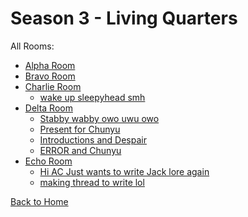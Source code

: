 # Season 3 - Living Quarters

All Rooms:
* [Alpha Room](https://astreatss.github.io/PD-Season-3-Archive/living_quarters/Danganronpa_%20Prospective%20Despair%20-%20Living%20Quarters%20%28KG%29%20-%20alpha-room%20%5B868549725077532702%5D.html)
* [Bravo Room](https://astreatss.github.io/PD-Season-3-Archive/living_quarters/Danganronpa_%20Prospective%20Despair%20-%20Living%20Quarters%20%28KG%29%20-%20bravo-room%20%5B868549762327150612%5D.html)
* [Charlie Room](https://astreatss.github.io/PD-Season-3-Archive/living_quarters/Danganronpa_%20Prospective%20Despair%20-%20Living%20Quarters%20%28KG%29%20-%20charlie-room%20%5B868549786385666159%5D.html)
  * [wake up sleepyhead smh](https://astreatss.github.io/PD-Season-3-Archive/living_quarters/charlie_room/Danganronpa_%20Prospective%20Despair%20-%20charlie-room%20-%20wake%20up%20sleepyhead%20smh%20%5B888152354405384213%5D.html)
* [Delta Room](https://astreatss.github.io/PD-Season-3-Archive/living_quarters/Danganronpa_%20Prospective%20Despair%20-%20Living%20Quarters%20%28KG%29%20-%20delta-room%20%5B868549805335523328%5D.html)
  * [Stabby wabby owo uwu owo](https://astreatss.github.io/PD-Season-3-Archive/living_quarters/delta_room/Danganronpa_%20Prospective%20Despair%20-%20delta-room%20-%20Stabby%20wabby%20owo%20uwu%20owo%20%5B895785896929005578%5D.html)
  * [Present for Chunyu](https://astreatss.github.io/PD-Season-3-Archive/living_quarters/delta_room/Danganronpa_%20Prospective%20Despair%20-%20delta-room%20-%20Present%20for%20Chunyu%20%5B895326571882229780%5D.html)
  * [Introductions and Despair](https://astreatss.github.io/PD-Season-3-Archive/living_quarters/delta_room/Danganronpa_%20Prospective%20Despair%20-%20delta-room%20-%20Introductions%20and%20Despair%20%5B887427860309106699%5D.html)
  * [ERROR and Chunyu](https://astreatss.github.io/PD-Season-3-Archive/living_quarters/delta_room/Danganronpa_%20Prospective%20Despair%20-%20Living%20Quarters%20(KG)%20-%20delta-room-error-chunyu%20%5B892869186559283241%5D.html)
* [Echo Room](https://astreatss.github.io/PD-Season-3-Archive/living_quarters/Danganronpa_%20Prospective%20Despair%20-%20Living%20Quarters%20%28KG%29%20-%20echo-room%20%5B868549823987593247%5D.html)
  * [Hi AC Just wants to write Jack lore again](https://astreatss.github.io/PD-Season-3-Archive/living_quarters/echo_room/Danganronpa_%20Prospective%20Despair%20-%20echo-room%20-%20Hi%20AC%20Just%20wants%20to%20write%20Jack%20lore%20again%20%5B909181575537762335%5D.html)
  * [making thread to write lol](https://astreatss.github.io/PD-Season-3-Archive/living_quarters/echo_room/Danganronpa_%20Prospective%20Despair%20-%20echo-room%20-%20making%20thread%20to%20write%20lol%20%5B901918256602955796%5D.html)

[Back to Home](https://astreatss.github.io/PD-Season-3-Archive/)
